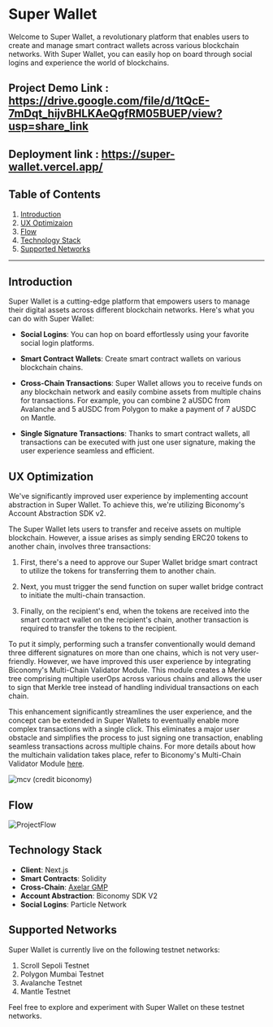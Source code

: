 # Super Wallet

Welcome to Super Wallet, a revolutionary platform that enables users to create and manage smart contract wallets across various blockchain networks. With Super Wallet, you can easily hop on board through social logins and experience the world of blockchains.

## Project Demo Link : https://drive.google.com/file/d/1tQcE-7mDqt_hijvBHLKAeQgfRM05BUEP/view?usp=share_link

## Deployment link : https://super-wallet.vercel.app/

## Table of Contents

1. [Introduction](#introduction)
2. [UX Optimizaion](#ux-optimization)
3. [Flow](#flow)
4. [Technology Stack](#technology-stack)
5. [Supported Networks](#supported-networks)

---

## Introduction

Super Wallet is a cutting-edge platform that empowers users to manage their digital assets across different blockchain networks. Here's what you can do with Super Wallet:

- **Social Logins**: You can hop on board effortlessly using your favorite social login platforms.

- **Smart Contract Wallets**: Create smart contract wallets on various blockchain chains.

- **Cross-Chain Transactions**: Super Wallet allows you to receive funds on any blockchain network and easily combine assets from multiple chains for transactions. For example, you can combine 2 aUSDC from Avalanche and 5 aUSDC from Polygon to make a payment of 7 aUSDC on Mantle.

- **Single Signature Transactions**: Thanks to smart contract wallets, all transactions can be executed with just one user signature, making the user experience seamless and efficient.

## UX Optimization
We've significantly improved user experience by implementing account abstraction in Super Wallet. To achieve this, we're utilizing Biconomy's Account Abstraction SDK v2.

The Super Wallet lets users to transfer and receive assets on multiple blockchain. However, a issue arises as simply sending ERC20 tokens to another chain, involves three transactions:

 1. First, there's a need to approve our Super Wallet bridge smart contract to utilize the tokens for transferring them to another chain.

 2. Next, you must trigger the send function on super wallet bridge contract to initiate the multi-chain transaction.

 3. Finally, on the recipient's end, when the tokens are received into the smart contract wallet on the recipient's chain, another transaction is required to transfer the tokens to the recipient.

To put it simply, performing such a transfer conventionally would demand three different signatures on more than one chains, which is not very user-friendly. However, we have improved this user experience by integrating Biconomy's Multi-Chain Validator Module. This module creates a Merkle tree comprising multiple userOps across various chains and allows the user to sign that Merkle tree instead of handling individual transactions on each chain.

This enhancement significantly streamlines the user experience, and the concept can be extended in Super Wallets to eventually enable more complex transactions with a single click. This eliminates a major user obstacle and simplifies the process to just signing one transaction, enabling seamless transactions across multiple chains. For more details about how the multichain validation takes place, refer to Biconomy's Multi-Chain Validator Module [here](https://forum.biconomy.io/t/biconomy-multichain-validator-module/509/2).

![mcv](https://github.com/super-wallet-001/.github/assets/93488388/856bb9e1-ca5b-404f-8821-43dfccf2da27)
(credit biconomy)

## Flow
![ProjectFlow](https://github.com/super-wallet-001/.github/assets/93488388/cf24c57a-6978-4d3d-88a7-8852c6f40d94)

## Technology Stack

- **Client**: Next.js
- **Smart Contracts**: Solidity
- **Cross-Chain**: [Axelar GMP](https://docs.axelar.dev/dev/general-message-passing/overview)
- **Account Abstraction**: Biconomy SDK V2
- **Social Logins**: Particle Network

## Supported Networks

Super Wallet is currently live on the following testnet networks:

1. Scroll Sepoli Testnet
2. Polygon Mumbai Testnet
3. Avalanche Testnet
4. Mantle Testnet

Feel free to explore and experiment with Super Wallet on these testnet networks.
